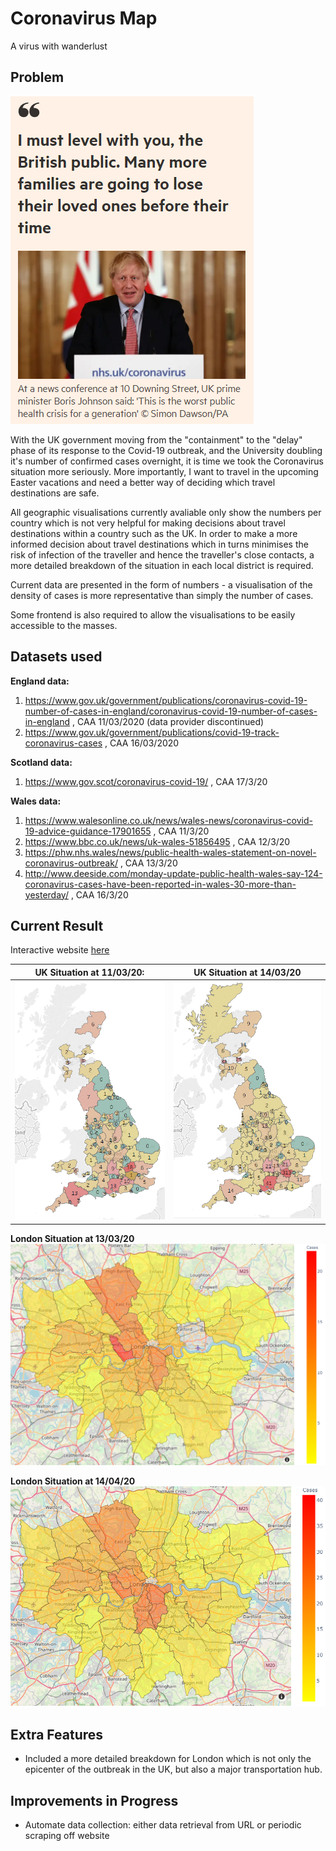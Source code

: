 # Coronavirus Map

A virus with wanderlust

## Problem

![Boris](Images/boris.png)

With the UK government moving from the "containment" to the "delay" phase of its response to the Covid-19 outbreak, and the University doubling it's number of confirmed cases overnight, it is time we took the Coronavirus situation more seriously. More importantly, I want to travel in the upcoming Easter vacations and need a better way of deciding which travel destinations are safe.

All geographic visualisations currently avaliable only show the numbers per country which is not very helpful for making decisions about travel destinations within a country such as the UK. In order to make a more informed decision about travel destinations which in turns minimises the risk of infection of the traveller and hence the traveller's close contacts, a more detailed breakdown of the situation in each local district is required.

Current data are presented in the form of numbers - a visualisation of the density of cases is more representative than simply the number of cases.

Some frontend is also required to allow the visualisations to be easily accessible to the masses.

## Datasets used

**England data:**
1. https://www.gov.uk/government/publications/coronavirus-covid-19-number-of-cases-in-england/coronavirus-covid-19-number-of-cases-in-england , CAA 11/03/2020 (data provider discontinued)
2. https://www.gov.uk/government/publications/covid-19-track-coronavirus-cases , CAA 16/03/2020

**Scotland data:**

1. https://www.gov.scot/coronavirus-covid-19/ , CAA 17/3/20

**Wales data:**

1. https://www.walesonline.co.uk/news/wales-news/coronavirus-covid-19-advice-guidance-17901655 , CAA 11/3/20
2. https://www.bbc.co.uk/news/uk-wales-51856495 , CAA 12/3/20
3. https://phw.nhs.wales/news/public-health-wales-statement-on-novel-coronavirus-outbreak/ , CAA 13/3/20
4. http://www.deeside.com/monday-update-public-health-wales-say-124-coronavirus-cases-have-been-reported-in-wales-30-more-than-yesterday/ , CAA 16/3/20

## Current Result

Interactive website [here](https://terenceneo.github.io/Data-Visualisations/VirusinUK.html)

UK Situation at 11/03/20:            | UK Situation at 14/03/20
:--------------------------------:|:--------------------------------:
![110320 map](Images/Tab_map_110320.png)| ![140320 map](Images/Tab_map_140320.png)

**London Situation at 13/03/20**
![130320 london](Images/london_130320.png)

**London Situation at 14/04/20**
![140320 london](Images/london_140320.png)

## Extra Features

- Included a more detailed breakdown for London which is not only the epicenter of the outbreak in the UK, but also a major transportation hub.

## Improvements in Progress

- Automate data collection: either data retrieval from URL or periodic scraping off website
